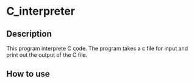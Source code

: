 # C_interpreter

## Description
This program interprete C code. The program takes a c file for input and print out the output of the C file.

## How to use 
